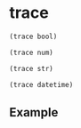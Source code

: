 # trace
```scheme
(trace bool)
```

```scheme
(trace num)
```

```scheme
(trace str)
```

```scheme
(trace datetime)
```

## Example
```scheme

```